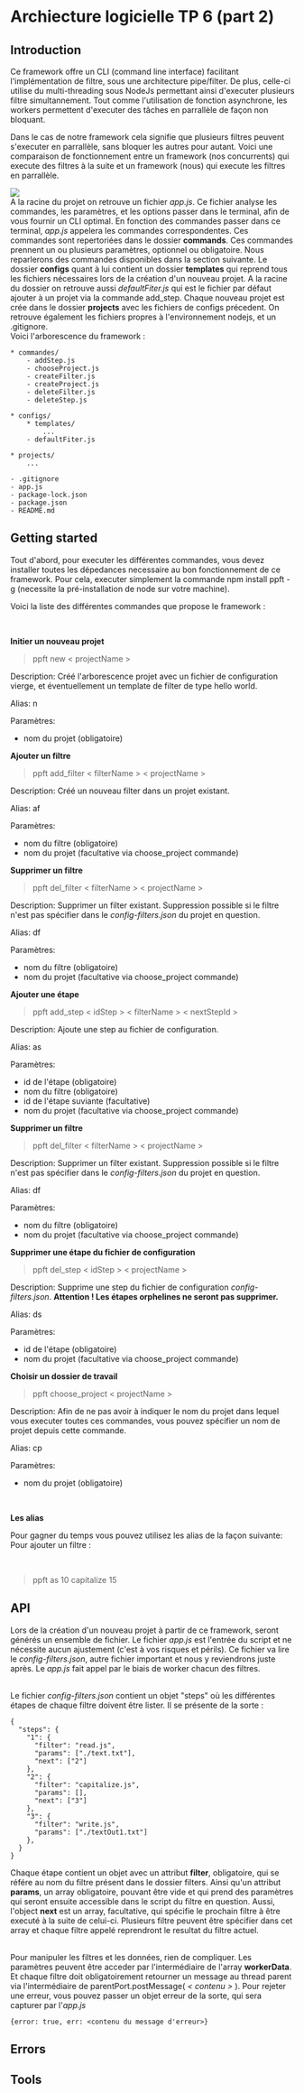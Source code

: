 # Archiecture logicielle TP 6 (part 2)

## Introduction

Ce framework offre un CLI (command line interface) facilitant l'implémentation de filtre, sous une architecture pipe/filter. De plus, celle-ci utilise du multi-threading sous NodeJs permettant ainsi d'executer plusieurs filtre simultannement. Tout comme l'utilisation de fonction asynchrone, les workers permettent d'executer des tâches en parrallèle de façon non bloquant.

Dans le cas de notre framework cela signifie que plusieurs filtres peuvent s'executer en parrallèle, sans bloquer les autres pour autant. Voici une comparaison de fonctionnement entre un framework (nos concurrents) qui execute des filtres à la suite et un framework (nous) qui execute les filtres en parrallèle.

<img src="https://images.ctfassets.net/hspc7zpa5cvq/20h5efXHT4bQbuf44mdq2H/a40944191d031217a9169b17a8ef35d6/worker-diagram_2x__1_.jpg">

<br />
A la racine du projet on retrouve un fichier <i>app.js</i>. Ce fichier analyse les commandes, les paramètres, et les options passer dans le terminal, afin de vous fournir un CLI optimal. En fonction des commandes passer dans ce terminal, <i>app.js</i> appelera les commandes correspondentes. Ces commandes sont repertoriées dans le dossier <b>commands</b>. Ces commandes prennent un ou plusieurs paramètres, optionnel ou obligatoire. Nous reparlerons des commandes disponibles dans la section suivante.
Le dossier <b>configs</b> quant à lui contient un dossier <b>templates</b> qui reprend tous les fichiers nécessaires lors de la création d'un nouveau projet. A la racine du dossier on retrouve aussi <i>defaultFiter.js</i> qui est le fichier par défaut ajouter à un projet via la commande add_step. 
Chaque nouveau projet est crée dans le dossier <b>projects</b> avec les fichiers de configs précedent.
On retrouve également les fichiers propres à l'environnement nodejs, et un .gitignore.

<br>
Voici l'arborescence du framework :

<br>

```
* commandes/
    - addStep.js
    - chooseProject.js
    - createFilter.js
    - createProject.js
    - deleteFilter.js
    - deleteStep.js

* configs/
    * templates/
        ...
    - defaultFiter.js

* projects/
    ...

- .gitignore
- app.js
- package-lock.json
- package.json
- README.md 
```

## Getting started
Tout d'abord, pour executer les différentes commandes, vous devez installer toutes les dépedances necessaire au bon fonctionnement de ce framework. Pour cela, executer simplement la commande npm install ppft -g (necessite la pré-installation de node sur votre machine).

Voici la liste des différentes commandes que propose le framework :

<br>

<b>Initier un nouveau projet</b>
> ppft new < projectName >

Description: Créé l'arborescence projet avec un
fichier de configuration vierge, et
éventuellement un template de
filter de type hello world.

Alias: n

Paramètres: 
- nom du projet (obligatoire)

<b>Ajouter un filtre</b>
> ppft add_filter < filterName > < projectName >

Description: Créé un nouveau filter dans un
projet existant.

Alias: af

Paramètres: 
- nom du filtre (obligatoire)
- nom du projet (facultative via choose_project commande)

<b>Supprimer un filtre</b>
> ppft del_filter < filterName > < projectName >

Description: Supprimer un filter existant. Suppression possible si le filtre n'est pas spécifier dans le <i>config-filters.json</i> du projet en question.

Alias: df

Paramètres: 
- nom du filtre (obligatoire)
- nom du projet (facultative via choose_project commande)

<b>Ajouter une étape</b>
> ppft add_step < idStep > < filterName > < nextStepId >

Description: Ajoute une step au fichier de configuration.

Alias: as

Paramètres: 
- id de l'étape (obligatoire)
- nom du filtre (obligatoire)
- id de l'étape suviante (facultative)
- nom du projet (facultative via choose_project commande)

<b>Supprimer un filtre</b>
> ppft del_filter < filterName > < projectName >

Description: Supprimer un filter existant. Suppression possible si le filtre n'est pas spécifier dans le <i>config-filters.json</i> du projet en question.

Alias: df

Paramètres: 
- nom du filtre (obligatoire)
- nom du projet (facultative via choose_project commande)

<b>Supprimer une étape du fichier de configuration</b>
> ppft del_step < idStep > < projectName >

Description: Supprime une step du fichier de configuration <i>config-filters.json</i>.
<b>Attention ! Les étapes orphelines ne seront pas supprimer.</b>

Alias: ds

Paramètres: 
- id de l'étape (obligatoire)
- nom du projet (facultative via choose_project commande)

<b>Choisir un dossier de travail</b>
> ppft choose_project < projectName >

Description: Afin de ne pas avoir à indiquer le nom du projet dans lequel vous executer toutes ces commandes, vous pouvez spécifier un nom de projet depuis cette commande.

Alias: cp

Paramètres: 
- nom du projet (obligatoire)


<br>

<b>Les alias</b>
<br>

Pour gagner du temps vous pouvez utilisez les alias de la façon suivante:
Pour ajouter un filtre :

<br>

> ppft as 10 capitalize 15

## API

Lors de la création d'un nouveau projet à partir de ce framework, seront générés un ensemble de fichier. Le fichier <i>app.js</i> est l'entrée du script et ne nécessite aucun ajustement (c'est à vos risques et périls). Ce fichier va lire le <i>config-filters.json</i>, autre fichier important et nous y reviendrons juste après. Le <i>app.js</i> fait appel par le biais de worker chacun des filtres. 

<br>
Le fichier <i>config-filters.json</i> contient un objet "steps" où les différentes étapes de chaque filtre doivent être lister. Il se présente de la sorte :

<br>

```
{
  "steps": {
    "1": {
      "filter": "read.js",
      "params": ["./text.txt"],
      "next": ["2"]
    },
    "2": {
      "filter": "capitalize.js",
      "params": [],
      "next": ["3"]
    },
    "3": {
      "filter": "write.js",
      "params": ["./textOut1.txt"]
    },
  }
}
```

Chaque étape contient un objet avec un attribut **filter**, obligatoire, qui se référe au nom du filtre présent dans le dossier filters. Ainsi qu'un attribut **params**, un array obligatoire, pouvant être vide et qui prend des paramètres qui seront ensuite accessible dans le script du filtre en question. Aussi, l'object **next** est un array, facultative, qui spécifie le prochain filtre à être executé à la suite de celui-ci. Plusieurs filtre peuvent être spécifier dans cet array et chaque filtre appelé reprendront le resultat du filtre actuel.

<br>
Pour manipuler les filtres et les données, rien de compliquer. Les paramètres peuvent être acceder par l'intermédiaire de l'array <b>workerData</b>. Et chaque filtre doit obligatoirement retourner un message au thread parent via l'intermédiaire de parentPort.postMessage(<i> < contenu > </i>). Pour rejeter une erreur, vous pouvez passer un objet erreur de la sorte, qui sera capturer par l'<i>app.js</i> 

<br>

```
{error: true, err: <contenu du message d'erreur>}
```

## Errors

## Tools